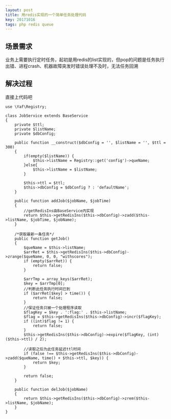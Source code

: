 ```yaml
---
layout: post
title: 用redis实现的一个简单任务处理代码
key: 20171016
tags: php redis queue
---
```


## 场景需求

业务上需要执行定时任务，起初是用redis的list实现的，但pop的问题是任务执行出错、进程crash、机器故障突发时错误处理不及时，无法任务回溯


## 解决过程

直接上代码吧

    use \Yaf\Registry;

	class JobService extends BaseService
	{
		private $ttl;
		private $listName;
		private $dbConfig;

		public function __construct($dbConfig = '', $listName = '', $ttl = 300)
		{
			if(empty($listName)) {
				$this->listName = Registry::get('config')->queName;
			}else{
				$this->listName = $listName;
			}

			$this->ttl = $ttl;
			$this->dbConfig = $dbConfig ? : 'defaultName';
		}

		public function addJob($jobName, $jobTime)
		{
			//getRedisIns由BaseService内实现
			return $this->getRedisIns($this->dbConfig)->zadd($this->listName, $jobTime, $jobName);
		}

		/*获取最新一条任务*/
		public function getJob()
		{
			$queName = $this->listName;
			$arrRet = $this->getRedisIns($this->dbConfig)->zrange($queName, 0, 0, "withscores");
			if (empty($arrRet)) {
				return false;
			}

			$arrTmp = array_keys($arrRet);
			$key = $arrTmp[0];
			//判断此任务执行时间已到
			if ($arrRet[$key] > time()) {
				return false;
			}
			//保证任务只被一个处理程序读取
			$flagKey = $key . ':flag:' . $this->listName;
			$flag = $this->getRedisIns($this->dbConfig)->incr($flagKey);
			if ((int)$flag != 1) {
				return false;
			}
			$this->getRedisIns($this->dbConfig)->expire($flagKey, (int)($this->ttl) / 2);

			//读取之后为此任务延迟ttl时间
			if (false !== $this->getRedisIns($this->dbConfig)->zadd($queName, time() + $this->ttl, $key)) {
				return $key;
			}

			return false;
		}

		public function delJob($jobName)
		{
			return $this->getRedisIns($this->dbConfig)->zrem($this->listName, $jobName);
		}
	}
    